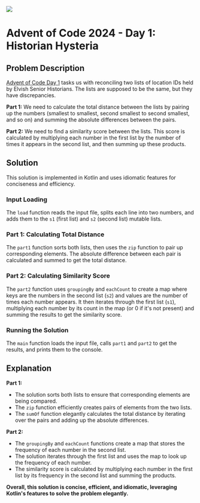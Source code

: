 [![][file:livestream]][youtube-playlist]

# Advent of Code 2024 - Day 1: Historian Hysteria

## Problem Description

[Advent of Code Day 1](https://adventofcode.com/2024/day/1) tasks us with reconciling two lists of location IDs held by Elvish Senior Historians. The lists are supposed to be the same, but they have discrepancies.

**Part 1:** We need to calculate the total distance between the lists by pairing up the numbers (smallest to smallest, second smallest to second smallest, and so on) and summing the absolute differences between the pairs.

**Part 2:** We need to find a similarity score between the lists. This score is calculated by multiplying each number in the first list by the number of times it appears in the second list, and then summing up these products.

## Solution

This solution is implemented in Kotlin and uses idiomatic features for conciseness and efficiency.

### Input Loading

The `load` function reads the input file, splits each line into two numbers, and adds them to the `s1` (first list) and `s2` (second list) mutable lists.

### Part 1: Calculating Total Distance

The `part1` function sorts both lists, then uses the `zip` function to pair up corresponding elements. The absolute difference between each pair is calculated and summed to get the total distance.

### Part 2: Calculating Similarity Score

The `part2` function uses `groupingBy` and `eachCount` to create a map where keys are the numbers in the second list (`s2`) and values are the number of times each number appears. It then iterates through the first list (`s1`), multiplying each number by its count in the map (or 0 if it's not present) and summing the results to get the similarity score.

### Running the Solution

The `main` function loads the input file, calls `part1` and `part2` to get the results, and prints them to the console.

## Explanation

**Part 1:**
- The solution sorts both lists to ensure that corresponding elements are being compared.
- The `zip` function efficiently creates pairs of elements from the two lists.
- The `sumOf` function elegantly calculates the total distance by iterating over the pairs and adding up the absolute differences.

**Part 2:**
- The `groupingBy` and `eachCount` functions create a map that stores the frequency of each number in the second list.
- The solution iterates through the first list and uses the map to look up the frequency of each number.
- The similarity score is calculated by multiplying each number in the first list by its frequency in the second list and summing the products.

**Overall, this solution is concise, efficient, and idiomatic, leveraging Kotlin's features to solve the problem elegantly.**

[file:livestream]: .github/readme/livestream.png
[youtube-playlist]: https://www.youtube.com/playlist?list=PLlFc5cFwUnmwHaD3-qeoLHnho_PY2g9JX